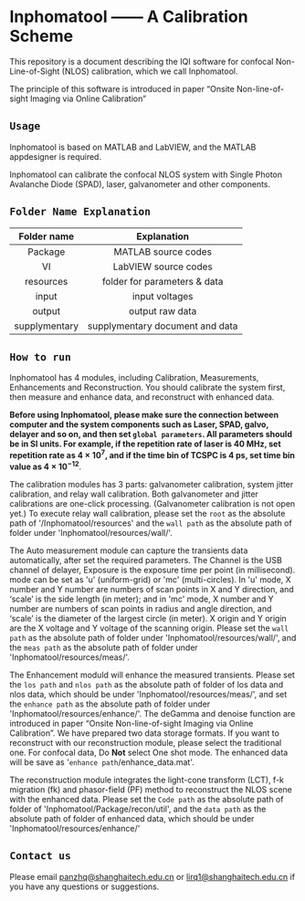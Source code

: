 # Inphomatool —— A Calibration Scheme

This repository is a document describing the IQI software for confocal Non-Line-of-Sight (NLOS) calibration, which we call Inphomatool.

The principle of this software is introduced in paper “Onsite Non-line-of-sight Imaging via Online Calibration”

## ```Usage```
Inphomatool is based on MATLAB and LabVIEW, and the MATLAB appdesigner is required.

Inphomatool can calibrate the confocal NLOS system with Single Photon Avalanche Diode (SPAD), laser, galvanometer and other components.

## ```Folder Name Explanation```
|Folder name| Explanation|
|:---:|:---:|
|Package|MATLAB source codes|
|VI|LabVIEW source codes|
|resources|folder for parameters & data|
|input|input voltages|
|output|output raw data|
|supplymentary|supplymentary document and data|

## ```How to run```
Inphomatool has 4 modules, including Calibration, Measurements, Enhancements and Reconstruction. You should calibrate the system first, then measure and enhance data, and reconstruct with enhanced data.

**Before using Inphomatool, please make sure the connection between computer and the system components such as Laser, SPAD, galvo, delayer and so on, and then set ```global parameters```. All parameters should be in SI units. For example, if the repetition rate of laser is 40 MHz, set repetition rate as $4\times10^{7}$, and if the time bin of TCSPC is 4 ps, set time bin value as $4\times10^{-12}$**.

The calibration modules has 3 parts: galvanometer calibration, system jitter calibration, and relay wall calibration. Both galvanometer and jitter calibrations are one-click processing. (Galvanometer calibration is not open yet.) To execute relay wall calibration, please set the ```root``` as the absolute path of '/Inphomatool/resources' and the ```wall path``` as the absolute path of folder under 'Inphomatool/resources/wall/'.

The Auto measurement module can capture the transients data automatically, after set the required parameters. The Channel is the USB channel of delayer, Exposure is the exposure time per point (in millisecond). mode can be set as 'u' (uniform-grid) or 'mc' (multi-circles). In 'u' mode, X number and Y number are numbers of scan points in X and Y direction, and ‘scale’ is the side length (in meter); and in 'mc' mode, X number and Y number are numbers of scan points in radius and angle direction, and ‘scale’ is the diameter of the largest circle (in meter). X origin and Y origin are the X voltage and Y voltage of the scanning origin. Please set the ```wall path``` as the absolute path of folder under 'Inphomatool/resources/wall/', and the ```meas path``` as the absolute path of folder under 'Inphomatool/resources/meas/'.

The Enhancement moduld will enhance the measured transients. Please set the ```los path``` and ```nlos path``` as the absolute path of folder of los data and nlos data, which should be under 'Inphomatool/resources/meas/', and set the ```enhance path``` as the absolute path of folder under 'Inphomatool/resources/enhance/'.
The deGamma and denoise function are introduced in paper “Onsite Non-line-of-sight Imaging via Online Calibration”. We have prepared two data storage formats. If you want to reconstruct with our reconstruction module, please select the traditional one. For confocal data, Do **Not** select One shot mode. The enhanced data will be save as '```enhance path```/enhance_data.mat'.

The reconstruction module integrates the light-cone transform (LCT), f-k migration (fk) and phasor-field (PF) method to reconstruct the NLOS scene with the enhanced data. Please set the ```Code path``` as the absolute path of folder of 'Inphomatool/Package/recon/util', and the ```data path``` as the absolute path of folder of enhanced data, which should be under 'Inphomatool/resources/enhance/'

## ```Contact us```
Please email [panzhq@shanghaitech.edu.cn][panzhq] or [lirq1@shanghaitech.edu.cn][lirq] if you have any questions or suggestions.

[panzhq]: panzhq@shanghaitech.edu.cn
[lirq]: lirq1@shanghaitech.edu.cn
